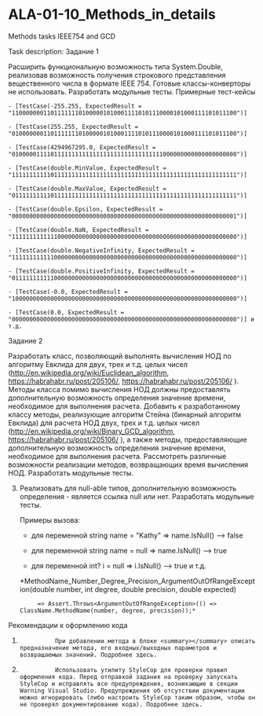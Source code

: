 # ALA-01-10_Methods_in_details
Methods tasks IEEE754 and GCD


Task description:
Задание 1

Расширить функциональную возможность типа System.Double, реализовав возможность получения строкового представления вещественного числа в формате IEEE 754. Готовые классы-конверторы не использовать. Разработать модульные тесты. Примерные тест-кейсы

    - [TestCase(-255.255, ExpectedResult = "1100000001101111111010000010100011110101110000101000111101011100")]

    - [TestCase(255.255, ExpectedResult = "0100000001101111111010000010100011110101110000101000111101011100")]

    - [TestCase(4294967295.0, ExpectedResult = "0100000111101111111111111111111111111111111000000000000000000000")]

    - [TestCase(double.MinValue, ExpectedResult = "1111111111101111111111111111111111111111111111111111111111111111")]

    - [TestCase(double.MaxValue, ExpectedResult = "0111111111101111111111111111111111111111111111111111111111111111")]

    - [TestCase(double.Epsilon, ExpectedResult = "0000000000000000000000000000000000000000000000000000000000000001")]

    - [TestCase(double.NaN, ExpectedResult = "1111111111111000000000000000000000000000000000000000000000000000")]

    - [TestCase(double.NegativeInfinity, ExpectedResult = "1111111111110000000000000000000000000000000000000000000000000000")]

    - [TestCase(double.PositiveInfinity, ExpectedResult = "0111111111110000000000000000000000000000000000000000000000000000")]

    - [TestCase(-0.0, ExpectedResult = "1000000000000000000000000000000000000000000000000000000000000000")]

    - [TestCase(0.0, ExpectedResult = "0000000000000000000000000000000000000000000000000000000000000000")] и т.д.

Задание 2

Разработать класс, позволяющий выполнять вычисления НОД по алгоритму Евклида для двух, трех и т.д. целых чисел (http://en.wikipedia.org/wiki/Euclidean_algorithm, https://habrahabr.ru/post/205106/, https://habrahabr.ru/post/205106/ ). Методы класса помимо вычисления НОД должны предоставлять дополнительную возможность определения значение времени, необходимое для выполнения расчета. Добавить к разработанному классу методы, реализующие алгоритм Стейна (бинарный алгоритм Евклида) для расчета НОД двух, трех и т.д. целых чисел (http://en.wikipedia.org/wiki/Binary_GCD_algorithm, https://habrahabr.ru/post/205106/ ), а также методы,  предоставляющие дополнительную возможность определения значение времени, необходимое для выполнения расчета. Рассмотреть различные возможности реализации методов, возвращающих время вычисления НОД. Разработать модульные тесты.

3. Реализовать для null-able типов, дополнительную возможность определения - является ссылка null или нет. Разработать модульные тесты.

   Примеры вызова:

    - для переменной string name = "Kathy" =>  name.IsNull() --> false

    - для переменной string name = null    =>  name.IsNull() --> true

    - для переменной int? i = null         =>  i.IsNull()    --> true и т.д.

 

   *MethodName_Number_Degree_Precision_ArgumentOutOfRangeException(double number, int degree, double precision, double expected)

            => Assert.Throws<ArgumentOutOfRangeException>(() => ClassName.MethodName(number, degree, precision));*

 

 

 


 

Рекомендации к оформлению кода

1.               При добавлении метода в блоке <summary></summary> описать предназначение метода, его входных/выходных параметров и возвращаемых значений. Подробнее здесь.

2.               Использовать утилиту StyleCop для проверки правил оформления кода. Перед отправкой задания на проверку запускать StyleCop и исправлять все предупреждения, возникающие в секции Warning Visual Studio. Предупреждения об отсутствии документации можно игнорировать (либо настроить StyleCop таким образом, чтобы он не проверял документирование кода). Подробнее здесь.